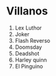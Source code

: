 
# Villanos

1. Lex Luthor
2. Joker
3. Flash Reverso
4. Doomsday
5. Deadshot
6. Harley quinn
7. El Pinguino
